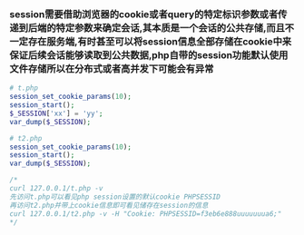 ### session需要借助浏览器的cookie或者query的特定标识参数或者传递到后端的特定参数来确定会话,其本质是一个会话的公共存储,而且不一定存在服务端,有时甚至可以将session信息全部存储在cookie中来保证后续会话能够读取到公共数据,php自带的session功能默认使用文件存储所以在分布式或者高并发下可能会有异常

```php
# t.php
session_set_cookie_params(10);
session_start();
$_SESSION['xx'] = 'yy';
var_dump($_SESSION);

# t2.php
session_set_cookie_params(10);
session_start();
var_dump($_SESSION);

/*
curl 127.0.0.1/t.php -v
先访问t.php可以看见php session设置的默认cookie PHPSESSID
再访问t2.php并带上cookie信息即可看见储存在session的信息
curl 127.0.0.1/t2.php -v -H "Cookie: PHPSESSID=f3eb6e888uuuuuuua6;"
*/
```

